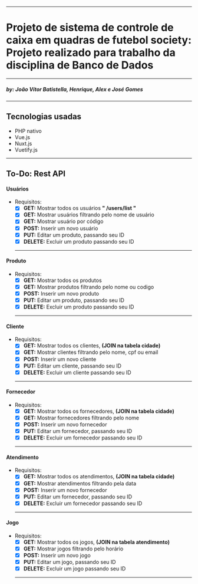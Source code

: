 ___

# Projeto de sistema de controle de caixa em quadras de futebol society: Projeto realizado para trabalho da disciplina de Banco de Dados

___

##### by: João Vítor Batistella, Henrique, Alex e José Gomes

___

## Tecnologias usadas

* PHP nativo
* Vue.js
* Nuxt.js
* Vuetify.js

___

## To-Do: Rest API

#### Usuários

* Requisitos:
  * [x] __GET:__ Mostrar todos os usuários __" /users/list "__
  * [x] __GET:__ Mostrar usuários filtrando pelo nome de usuário
  * [x] __GET:__ Mostrar usuário por código
  * [x] __POST:__ Inserir um novo usuário
  * [x] __PUT:__ Editar um produto, passando seu ID
  * [x] __DELETE:__ Excluir um produto passando seu ID
  ___

#### Produto

* Requisitos:
  * [x] __GET:__ Mostrar todos os produtos
  * [x] __GET:__ Mostrar produtos filtrando pelo nome ou codigo
  * [x] __POST:__ Inserir um novo produto
  * [x] __PUT:__ Editar um produto, passando seu ID
  * [x] __DELETE:__ Excluir um produto passando seu ID
  ___

#### Cliente

* Requisitos:
  * [x] __GET:__ Mostrar todos os clientes, __(JOIN na tabela cidade)__
  * [x] __GET:__ Mostrar clientes filtrando pelo nome, cpf ou email
  * [X] __POST:__ Inserir um novo cliente
  * [x] __PUT:__ Editar um cliente, passando seu ID
  * [x] __DELETE:__ Excluir um cliente passando seu ID
  ___

#### Fornecedor

* Requisitos:
  * [x] __GET:__ Mostrar todos os fornecedores, __(JOIN na tabela cidade)__
  * [x] __GET:__ Mostrar fornecedores filtrando pelo nome
  * [x] __POST:__ Inserir um novo fornecedor
  * [x] __PUT:__ Editar um fornecedor, passando seu ID
  * [x] __DELETE:__ Excluir um fornecedor passando seu ID
  ___

#### Atendimento

* Requisitos:
  * [x] __GET:__ Mostrar todos os atendimentos, __(JOIN na tabela cidade)__
  * [x] __GET:__ Mostrar atendimentos filtrando pela data
  * [x] __POST:__ Inserir um novo fornecedor
  * [x] __PUT:__ Editar um fornecedor, passando seu ID
  * [x] __DELETE:__ Excluir um fornecedor passando seu ID
  ___

#### Jogo

* Requisitos:
  * [x] __GET:__ Mostrar todos os jogos, __(JOIN na tabela atendimento)__
  * [x] __GET:__ Mostrar jogos filtrando pelo horário
  * [x] __POST:__ Inserir um novo jogo
  * [x] __PUT:__ Editar um jogo, passando seu ID
  * [x] __DELETE:__ Excluir um jogo passando seu ID
  ___
